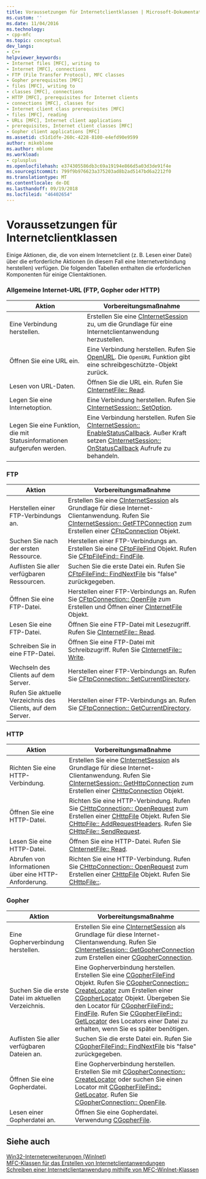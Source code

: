 ```yaml
---
title: Voraussetzungen für Internetclientklassen | Microsoft-Dokumentation
ms.custom: ''
ms.date: 11/04/2016
ms.technology:
- cpp-mfc
ms.topic: conceptual
dev_langs:
- C++
helpviewer_keywords:
- Internet files [MFC], writing to
- Internet [MFC], connections
- FTP (File Transfer Protocol), MFC classes
- Gopher prerequisites [MFC]
- files [MFC], writing to
- classes [MFC], connections
- HTTP [MFC], prerequisites for Internet clients
- connections [MFC], classes for
- Internet client class prerequisites [MFC]
- files [MFC], reading
- URLs [MFC], Internet client applications
- prerequisites, Internet client classes [MFC]
- Gopher client applications [MFC]
ms.assetid: c51d1dfe-260c-4228-8100-e4efd90e9599
author: mikeblome
ms.author: mblome
ms.workload:
- cplusplus
ms.openlocfilehash: e374305586db3c69a19194e866d5a03d3de91f4e
ms.sourcegitcommit: 799f9b976623a375203ad8b2ad5147bd6a2212f0
ms.translationtype: MT
ms.contentlocale: de-DE
ms.lasthandoff: 09/19/2018
ms.locfileid: "46402654"
---
```

# <a name="prerequisites-for-internet-client-classes"></a>Voraussetzungen für Internetclientklassen

Einige Aktionen, die, die von einem Internetclient (z. B. Lesen einer Datei) über die erforderliche Aktionen (in diesem Fall eine Internetverbindung herstellen) verfügen. Die folgenden Tabellen enthalten die erforderlichen Komponenten für einige Clientaktionen.

### <a name="general-internet-url-ftp-gopher-or-http"></a>Allgemeine Internet-URL (FTP, Gopher oder HTTP)

|Aktion|Vorbereitungsmaßnahme|
|------------|------------------|
|Eine Verbindung herstellen.|Erstellen Sie eine [CInternetSession](../mfc/reference/cinternetsession-class.md) zu, um die Grundlage für eine Internetclientanwendung herzustellen.|
|Öffnen Sie eine URL ein.|Eine Verbindung herstellen. Rufen Sie [OpenURL](../mfc/reference/cinternetsession-class.md#openurl). Die `OpenURL` Funktion gibt eine schreibgeschützte-Objekt zurück.|
|Lesen von URL-Daten.|Öffnen Sie die URL ein. Rufen Sie [CInternetFile:: Read](../mfc/reference/cinternetfile-class.md#read).|
|Legen Sie eine Internetoption.|Eine Verbindung herstellen. Rufen Sie [CInternetSession:: SetOption](../mfc/reference/cinternetsession-class.md#setoption).|
|Legen Sie eine Funktion, die mit Statusinformationen aufgerufen werden.|Eine Verbindung herstellen. Rufen Sie [CInternetSession:: EnableStatusCallback](../mfc/reference/cinternetsession-class.md#enablestatuscallback). Außer Kraft setzen [CInternetSession:: OnStatusCallback](../mfc/reference/cinternetsession-class.md#onstatuscallback) Aufrufe zu behandeln.|

### <a name="ftp"></a>FTP

|Aktion|Vorbereitungsmaßnahme|
|------------|------------------|
|Herstellen einer FTP-Verbindungs an.|Erstellen Sie eine [CInternetSession](../mfc/reference/cinternetsession-class.md) als Grundlage für diese Internet-Clientanwendung. Rufen Sie [CInternetSession:: GetFTPConnection](../mfc/reference/cinternetsession-class.md#getftpconnection) zum Erstellen einer [CFtpConnection](../mfc/reference/cftpconnection-class.md) Objekt.|
|Suchen Sie nach der ersten Ressource.|Herstellen einer FTP-Verbindungs an. Erstellen Sie eine [CFtpFileFind](../mfc/reference/cftpfilefind-class.md) Objekt. Rufen Sie [CFtpFileFind:: FindFile](../mfc/reference/cftpfilefind-class.md#findfile).|
|Auflisten Sie aller verfügbaren Ressourcen.|Suchen Sie die erste Datei ein. Rufen Sie [CFtpFileFind:: FindNextFile](../mfc/reference/cftpfilefind-class.md#findnextfile) bis "false" zurückgegeben.|
|Öffnen Sie eine FTP-Datei.|Herstellen einer FTP-Verbindungs an. Rufen Sie [CFtpConnection:: OpenFile](../mfc/reference/cftpconnection-class.md#openfile) zum Erstellen und Öffnen einer [CInternetFile](../mfc/reference/cinternetfile-class.md) Objekt.|
|Lesen Sie eine FTP-Datei.|Öffnen Sie eine FTP-Datei mit Lesezugriff. Rufen Sie [CInternetFile:: Read](../mfc/reference/cinternetfile-class.md#read).|
|Schreiben Sie in eine FTP-Datei.|Öffnen Sie eine FTP-Datei mit Schreibzugriff. Rufen Sie [CInternetFile:: Write](../mfc/reference/cinternetfile-class.md#write).|
|Wechseln des Clients auf dem Server.|Herstellen einer FTP-Verbindungs an. Rufen Sie [CFtpConnection:: SetCurrentDirectory](../mfc/reference/cftpconnection-class.md#setcurrentdirectory).|
|Rufen Sie aktuelle Verzeichnis des Clients, auf dem Server.|Herstellen einer FTP-Verbindungs an. Rufen Sie [CFtpConnection:: GetCurrentDirectory](../mfc/reference/cftpconnection-class.md#getcurrentdirectory).|

### <a name="http"></a>HTTP

|Aktion|Vorbereitungsmaßnahme|
|------------|------------------|
|Richten Sie eine HTTP-Verbindung.|Erstellen Sie eine [CInternetSession](../mfc/reference/cinternetsession-class.md) als Grundlage für diese Internet-Clientanwendung. Rufen Sie [CInternetSession:: GetHttpConnection](../mfc/reference/cinternetsession-class.md#gethttpconnection) zum Erstellen einer [CHttpConnection](../mfc/reference/chttpconnection-class.md) Objekt.|
|Öffnen Sie eine HTTP-Datei.|Richten Sie eine HTTP-Verbindung. Rufen Sie [CHttpConnection:: OpenRequest](../mfc/reference/chttpconnection-class.md#openrequest) zum Erstellen einer [CHttpFile](../mfc/reference/chttpfile-class.md) Objekt. Rufen Sie [CHttpFile:: AddRequestHeaders](../mfc/reference/chttpfile-class.md#addrequestheaders). Rufen Sie [CHttpFile:: SendRequest](../mfc/reference/chttpfile-class.md#sendrequest).|
|Lesen Sie eine HTTP-Datei.|Öffnen Sie eine HTTP-Datei. Rufen Sie [CInternetFile:: Read](../mfc/reference/cinternetfile-class.md#read).|
|Abrufen von Informationen über eine HTTP-Anforderung.|Richten Sie eine HTTP-Verbindung. Rufen Sie [CHttpConnection:: OpenRequest](../mfc/reference/chttpconnection-class.md#openrequest) zum Erstellen einer [CHttpFile](../mfc/reference/chttpfile-class.md) Objekt. Rufen Sie [CHttpFile::](../mfc/reference/chttpfile-class.md#queryinfo).|

### <a name="gopher"></a>Gopher

|Aktion|Vorbereitungsmaßnahme|
|------------|------------------|
|Eine Gopherverbindung herstellen.|Erstellen Sie eine [CInternetSession](../mfc/reference/cinternetsession-class.md) als Grundlage für diese Internet-Clientanwendung. Rufen Sie [CInternetSession:: GetGopherConnection](../mfc/reference/cinternetsession-class.md#getgopherconnection) zum Erstellen einer [CGopherConnection](../mfc/reference/cgopherconnection-class.md).|
|Suchen Sie die erste Datei im aktuellen Verzeichnis.|Eine Gopherverbindung herstellen. Erstellen Sie eine [CGopherFileFind](../mfc/reference/cgopherfilefind-class.md) Objekt. Rufen Sie [CGopherConnection:: CreateLocator](../mfc/reference/cgopherconnection-class.md#createlocator) zum Erstellen einer [CGopherLocator](../mfc/reference/cgopherlocator-class.md) Objekt. Übergeben Sie den Locator für [CGopherFileFind:: FindFile](../mfc/reference/cgopherfilefind-class.md#findfile). Rufen Sie [CGopherFileFind:: GetLocator](../mfc/reference/cgopherfilefind-class.md#getlocator) des Locators einer Datei zu erhalten, wenn Sie es später benötigen.|
|Auflisten Sie aller verfügbaren Dateien an.|Suchen Sie die erste Datei ein. Rufen Sie [CGopherFileFind:: FindNextFile](../mfc/reference/cgopherfilefind-class.md#findnextfile) bis "false" zurückgegeben.|
|Öffnen Sie eine Gopherdatei.|Eine Gopherverbindung herstellen. Erstellen Sie mit [CGopherConnection:: CreateLocator](../mfc/reference/cgopherconnection-class.md#createlocator) oder suchen Sie einen Locator mit [CGopherFileFind:: GetLocator](../mfc/reference/cgopherfilefind-class.md#getlocator). Rufen Sie [CGopherConnection:: OpenFile](../mfc/reference/cgopherconnection-class.md#openfile).|
|Lesen einer Gopherdatei an.|Öffnen Sie eine Gopherdatei. Verwendung [CGopherFile](../mfc/reference/cgopherfile-class.md).|

## <a name="see-also"></a>Siehe auch

[Win32-Interneterweiterungen (WinInet)](../mfc/win32-internet-extensions-wininet.md)<br/>
[MFC-Klassen für das Erstellen von Internetclientanwendungen](../mfc/mfc-classes-for-creating-internet-client-applications.md)<br/>
[Schreiben einer Internetclientanwendung mithilfe von MFC-WinInet-Klassen](../mfc/writing-an-internet-client-application-using-mfc-wininet-classes.md)
